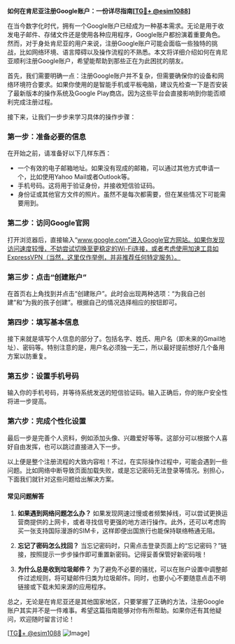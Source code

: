 **如何在肯尼亚注册Google账户：一份详尽指南[[TG💪+ @esim1088](https://t.me/s/esim1088)]**

在当今数字化时代，拥有一个Google账户已经成为一种基本需求。无论是用于收发电子邮件、存储文件还是使用各种应用程序，Google账户都扮演着重要角色。然而，对于身处肯尼亚的用户来说，注册Google账户可能会面临一些独特的挑战，比如网络环境、语言障碍以及操作流程的不熟悉。本文将详细介绍如何在肯尼亚顺利注册Google账户，希望能帮助到那些正在为此困扰的朋友。

首先，我们需要明确一点：注册Google账户并不复杂，但需要确保你的设备和网络环境符合要求。如果你使用的是智能手机或平板电脑，建议先检查一下是否安装了最新版本的操作系统及Google Play商店。因为这些平台会直接影响到你能否顺利完成注册过程。

接下来，让我们一步步来学习具体的操作步骤：

### 第一步：准备必要的信息

在开始之前，请准备好以下几样东西：
- 一个有效的电子邮箱地址。如果没有现成的邮箱，可以通过其他方式申请一个，比如使用Yahoo Mail或者Outlook等。
- 手机号码。这将用于验证身份，并接收短信验证码。
- 身份证或其他官方文件的照片。虽然不是每次都需要，但在某些情况下可能需要用到。

### 第二步：访问Google官网

打开浏览器后，直接输入“www.google.com”进入Google官方网站。如果你发现访问速度较慢，不妨尝试切换至更稳定的Wi-Fi连接，或者考虑使用加速工具如ExpressVPN（当然，这里仅作举例，并非推荐任何特定服务）。

### 第三步：点击“创建账户”

在首页右上角找到并点击“创建账户”。此时会出现两种选项：“为我自己创建”和“为我的孩子创建”。根据自己的情况选择相应的按钮即可。

### 第四步：填写基本信息

接下来就是填写个人信息的部分了。包括名字、姓氏、用户名（即未来的Gmail地址）、密码等。特别注意的是，用户名必须独一无二，所以最好提前想好几个备用方案以防重复。

### 第五步：设置手机号码

输入你的手机号码，并等待系统发送的短信验证码。输入正确后，你的账户安全性将进一步提高。

### 第六步：完成个性化设置

最后一步是完善个人资料，例如添加头像、兴趣爱好等等。这部分可以根据个人喜好自由发挥，也可以跳过直接进入下一步。

以上便是整个注册流程的大致内容啦！不过，在实际操作过程中，可能会遇到一些问题。比如网络中断导致页面加载失败，或是忘记密码无法登录等情况。别担心，下面我们就针对这些问题给出解决方案。

#### 常见问题解答

1. **如果遇到网络问题怎么办？**
   如果发现网速过慢或者频繁掉线，可以尝试更换运营商提供的上网卡，或者寻找信号更强的地方进行操作。此外，还可以考虑购买一张支持国际漫游的SIM卡，这样即便出国旅行也能保持联络畅通无阻。

2. **忘记了密码怎么找回？**
   当忘记密码时，只需点击登录页面上的“忘记密码？”链接，按照提示一步步操作即可重置新密码。记得妥善保管好新密码哦！

3. **为什么总是收到垃圾邮件？**
   为了避免不必要的骚扰，可以在账户设置中调整邮件过滤规则，将可疑邮件归类为垃圾邮件。同时，也要小心不要随意点击不明链接或下载未知来源的应用程序。

总之，无论是在肯尼亚还是其他国家地区，只要掌握了正确的方法，注册Google账户其实并不是一件难事。希望这篇指南能够对你有所帮助。如果你还有其他疑问，欢迎随时留言讨论！

[[TG💪+ @esim1088](https://t.me/s/esim1088) ![Image](https://i.postimg.cc/4NQfJmqS/Snipaste-2025-05-13-00-14-12.png)]